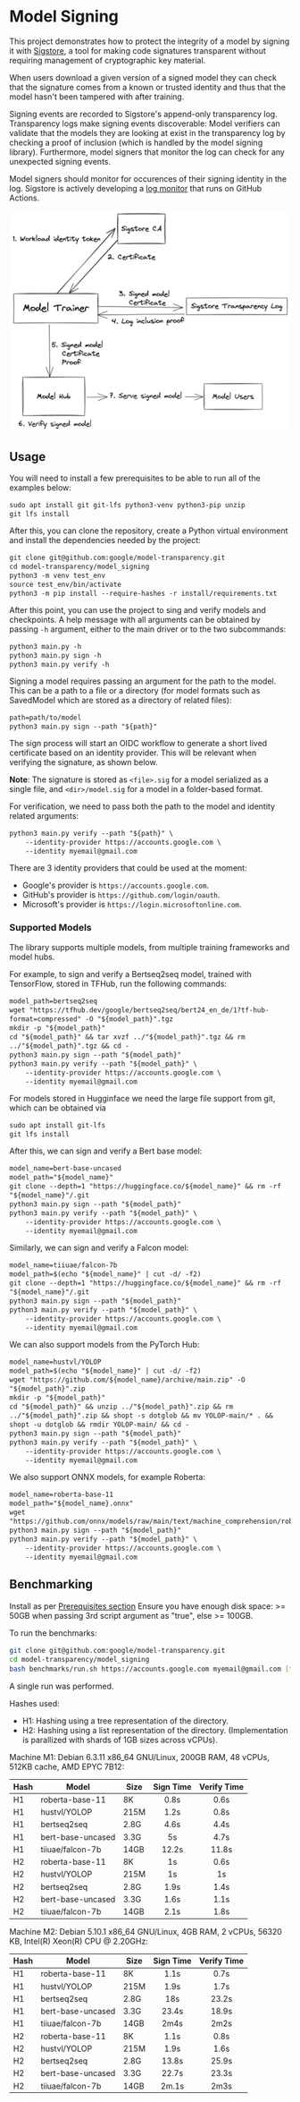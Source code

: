 # Model Signing

This project demonstrates how to protect the integrity of a model by signing it
with [Sigstore](https://www.sigstore.dev/), a tool for making code signatures
transparent without requiring management of cryptographic key material.

When users download a given version of a signed model they can check that the
signature comes from a known or trusted identity and thus that the model hasn't
been tampered with after training.

Signing events are recorded to Sigstore's append-only transparency log.
Transparency logs make signing events discoverable: Model verifiers can validate
that the models they are looking at exist in the transparency log by checking a
proof of inclusion (which is handled by the model signing library).
Furthermore, model signers that monitor the log can check for any unexpected
signing events.

Model signers should monitor for occurences of their signing identity in the
log. Sigstore is actively developing a [log
monitor](https://github.com/sigstore/rekor-monitor) that runs on GitHub Actions.

![Signing models with Sigstore](images/sigstore-model-diagram.png)

## Usage

You will need to install a few prerequisites to be able to run all of the
examples below:

```shell
sudo apt install git git-lfs python3-venv python3-pip unzip
git lfs install
```

After this, you can clone the repository, create a Python virtual environment
and install the dependencies needed by the project:

```shell
git clone git@github.com:google/model-transparency.git
cd model-transparency/model_signing
python3 -m venv test_env
source test_env/bin/activate
python3 -m pip install --require-hashes -r install/requirements.txt
```

After this point, you can use the project to sing and verify models and
checkpoints. A help message with all arguments can be obtained by passing `-h`
argument, either to the main driver or to the two subcommands:

```shell
python3 main.py -h
python3 main.py sign -h
python3 main.py verify -h
```

Signing a model requires passing an argument for the path to the model. This can
be a path to a file or a directory (for model formats such as SavedModel which
are stored as a directory of related files):

```shell
path=path/to/model
python3 main.py sign --path "${path}"
```

The sign process will start an OIDC workflow to generate a short lived
certificate based on an identity provider. This will be relevant when verifying
the signature, as shown below.

**Note**: The signature is stored as `<file>.sig` for a model serialized as a
single file, and `<dir>/model.sig` for a model in a folder-based format.

For verification, we need to pass both the path to the model and identity
related arguments:

```shell
python3 main.py verify --path "${path}" \
    --identity-provider https://accounts.google.com \
    --identity myemail@gmail.com
```

There are 3 identity providers that could be used at the moment:

* Google's provider is `https://accounts.google.com`.
* GitHub's provider is `https://github.com/login/oauth`.
* Microsoft's provider is `https://login.microsoftonline.com`.

### Supported Models

The library supports multiple models, from multiple training frameworks and
model hubs.

For example, to sign and verify a Bertseq2seq model, trained with TensorFlow,
stored in TFHub, run the following commands:

```shell
model_path=bertseq2seq
wget "https://tfhub.dev/google/bertseq2seq/bert24_en_de/1?tf-hub-format=compressed" -O "${model_path}".tgz
mkdir -p "${model_path}"
cd "${model_path}" && tar xvzf ../"${model_path}".tgz && rm ../"${model_path}".tgz && cd -
python3 main.py sign --path "${model_path}"
python3 main.py verify --path "${model_path}" \
    --identity-provider https://accounts.google.com \
    --identity myemail@gmail.com
```

For models stored in Hugginface we need the large file support from git, which
can be obtained via

```shell
sudo apt install git-lfs
git lfs install
```

After this, we can sign and verify a Bert base model:

```shell
model_name=bert-base-uncased
model_path="${model_name}"
git clone --depth=1 "https://huggingface.co/${model_name}" && rm -rf "${model_name}"/.git
python3 main.py sign --path "${model_path}"
python3 main.py verify --path "${model_path}" \
    --identity-provider https://accounts.google.com \
    --identity myemail@gmail.com
```

Similarly, we can sign and verify a Falcon model:

```shell
model_name=tiiuae/falcon-7b
model_path=$(echo "${model_name}" | cut -d/ -f2)
git clone --depth=1 "https://huggingface.co/${model_name}" && rm -rf "${model_name}"/.git
python3 main.py sign --path "${model_path}"
python3 main.py verify --path "${model_path}" \
    --identity-provider https://accounts.google.com \
    --identity myemail@gmail.com
```

We can also support models from  the PyTorch Hub:

```shell
model_name=hustvl/YOLOP
model_path=$(echo "${model_name}" | cut -d/ -f2)
wget "https://github.com/${model_name}/archive/main.zip" -O "${model_path}".zip
mkdir -p "${model_path}"
cd "${model_path}" && unzip ../"${model_path}".zip && rm ../"${model_path}".zip && shopt -s dotglob && mv YOLOP-main/* . && shopt -u dotglob && rmdir YOLOP-main/ && cd -
python3 main.py sign --path "${model_path}"
python3 main.py verify --path "${model_path}" \
    --identity-provider https://accounts.google.com \
    --identity myemail@gmail.com
```

We also support ONNX models, for example Roberta:

```shell
model_name=roberta-base-11
model_path="${model_name}.onnx"
wget "https://github.com/onnx/models/raw/main/text/machine_comprehension/roberta/model/${model_name}.onnx"
python3 main.py sign --path "${model_path}"
python3 main.py verify --path "${model_path}" \
    --identity-provider https://accounts.google.com \
    --identity myemail@gmail.com
```

## Benchmarking

Install as per [Prerequisites section](#prerequisites)
Ensure you have enough disk space: >= 50GB when passing 3rd script argument as "true", else >= 100GB.

To run the benchmarks:

```bash
git clone git@github.com:google/model-transparency.git
cd model-transparency/model_signing
bash benchmarks/run.sh https://accounts.google.com myemail@gmail.com [true]
```

A single run was performed.

Hashes used:
- H1: Hashing using a tree representation of the directory.
- H2: Hashing using a list representation of the directory. (Implementation is parallized with shards of 1GB sizes across vCPUs).

Machine M1: Debian 6.3.11 x86_64 GNU/Linux, 200GB RAM, 48 vCPUs, 512KB cache, AMD EPYC 7B12:

| Hash | Model              | Size  |  Sign Time | Verify Time |
|------|--------------------|-------|:------:|:-----:|
| H1 | roberta-base-11      | 8K    | 0.8s  | 0.6s  |
| H1 | hustvl/YOLOP         | 215M  | 1.2s  | 0.8s  |
| H1 | bertseq2seq          | 2.8G  | 4.6s  | 4.4s  |
| H1 | bert-base-uncased    | 3.3G  | 5s    | 4.7s  |
| H1 | tiiuae/falcon-7b     | 14GB  | 12.2s | 11.8s |
| H2 | roberta-base-11      | 8K    | 1s    | 0.6s  |
| H2 | hustvl/YOLOP         | 215M  | 1s    | 1s    |
| H2 | bertseq2seq          | 2.8G  | 1.9s  | 1.4s  |
| H2 | bert-base-uncased    | 3.3G  | 1.6s  | 1.1s  |
| H2 | tiiuae/falcon-7b     | 14GB  | 2.1s  | 1.8s  |

Machine M2: Debian 5.10.1 x86_64 GNU/Linux, 4GB RAM, 2 vCPUs, 56320 KB, Intel(R) Xeon(R) CPU @ 2.20GHz:

| Hash | Model              | Size  |  Sign Time | Verify Time |
|------|--------------------|-------|:------:|:-----:|
| H1 | roberta-base-11      | 8K    | 1.1s  | 0.7s  |
| H1 | hustvl/YOLOP         | 215M  | 1.9s  | 1.7s  |
| H1 | bertseq2seq          | 2.8G  | 18s   | 23.2s |
| H1 | bert-base-uncased    | 3.3G  | 23.4s | 18.9s |
| H1 | tiiuae/falcon-7b     | 14GB  | 2m4s | 2m2s   |
| H2 | roberta-base-11      | 8K    | 1.1s  | 0.8s  |
| H2 | hustvl/YOLOP         | 215M  | 1.9s  | 1.6s  |
| H2 | bertseq2seq          | 2.8G  | 13.8s | 25.9s |
| H2 | bert-base-uncased    | 3.3G  | 22.7s | 23.3s |
| H2 | tiiuae/falcon-7b     | 14GB  | 2m.1s | 2m3s  |

